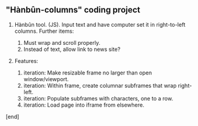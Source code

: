 ## "Hànbûn-columns" coding project

 1. Hànbûn tool. (JS). Input text and have computer set it in right-to-left columns. Further items:
 
    1. Must wrap and scroll properly. 
    1. Instead of text, allow link to news site?

 1. Features:
 
    1. iteration: Make resizable frame no larger than open window/viewport.
    1. iteration: Within frame, create columnar subframes that wrap right-left.
    1. iteration: Populate subframes with characters, one to a row.
    1. iteration: Load page into iframe from elsewhere.

[end]
